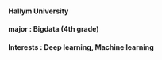 

#### Hallym University
#### major : Bigdata (4th grade)
#### Interests : Deep learning, Machine learning

